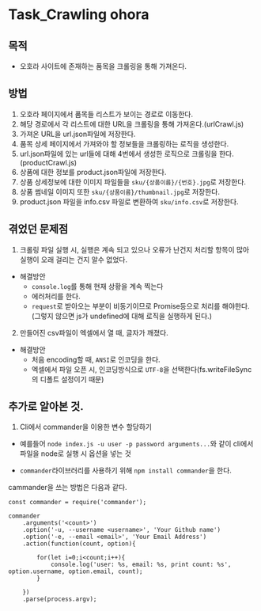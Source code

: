 # Task_Crawling ohora

## 목적

- 오호라 사이트에 존재하는 품목을 크롤링을 통해 가져온다.

## 방법

1. 오호라 페이지에서 품목들 리스트가 보이는 경로로 이동한다.
2. 해당 경로에서 각 리스트에 대한 URL을 크롤링을 통해 가져온다.(urlCrawl.js)
3. 가져온 URL을 url.json파일에 저장한다.
4. 품목 상세 페이지에서 가져와야 할 정보들을 크롤링하는 로직을 생성한다.
5. url.json파일에 있는 url들에 대해 4번에서 생성한 로직으로 크롤링을 한다. (productCrawl.js)
6. 상품에 대한 정보를 product.json파일에 저장한다.
7. 상품 상세정보에 대한 이미지 파일들을 `sku/{상품이름}/{번호}.jpg`로 저장한다.
8. 상품 썸네일 이미지 또한 `sku/{상품이름}/thumbnail.jpg`로 저장한다.
9. product.json 파일을 info.csv 파일로 변환하여 `sku/info.csv`로 저장한다.


## 겪었던 문제점

1. 크롤링 파일 실행 시, 실행은 계속 되고 있으나 오류가 난건지 처리할 항목이 많아 실행이 오래 걸리는 건지 알수 없었다.

  - 해결방안
      + `console.log`를 통해 현재 상황을 계속 찍는다
      + 에러처리를 한다.
      + `request`로 받아오는 부분이 비동기이므로 Promise등으로 처리를 해야한다.(그렇지 않으면 js가 undefined에 대해 로직을 실행하게 된다.)


2. 만들어진 csv파일이 엑셀에서 열 때, 글자가 깨졌다.
  - 해결방안
      + 처음 encoding할 때, `ANSI`로 인코딩을 한다.
      + 엑셀에서 파일 오픈 시, 인코딩방식으로 `UTF-8`을 선택한다(fs.writeFileSync의 디폴트 설정이기 때문)


## 추가로 알아본 것.

1. Cli에서 commander을 이용한 변수 할당하기

  - 예를들어 `node index.js -u user -p password arguments...`와 같이 cli에서 파일을 node로 실행 시 옵션을 넣는 것

  
  + `commander`라이브러리를 사용하기 위해 `npm install commander`을 한다.

cammander을 쓰는 방법은 다음과 같다.


```
const commander = require('commander');

commander
    .arguments('<count>')
    .option('-u, --username <username>', 'Your Github name')
    .option('-e, --email <email>', 'Your Email Address')
    .action(function(count, option){

        for(let i=0;i<count;i++){
            console.log('user: %s, email: %s, print count: %s', option.username, option.email, count);
        }

    })
    .parse(process.argv);
```

